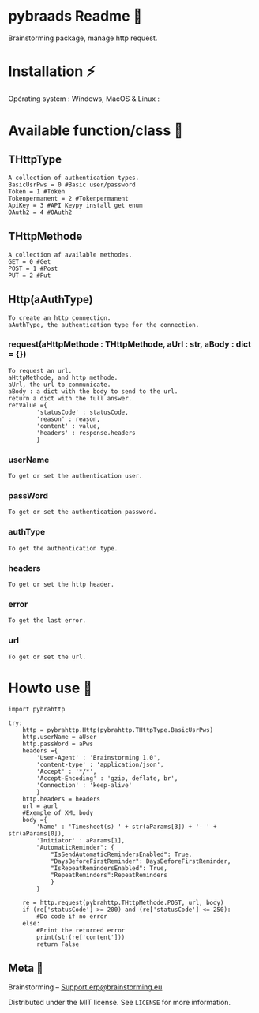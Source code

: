 # pybraads Readme 📜
Brainstorming package, manage http request.

# Installation ⚡
Opérating system :  Windows, MacOS & Linux :

# Available function/class 📑
## THttpType
    A collection of authentication types.
    BasicUsrPws = 0 #Basic user/password
    Token = 1 #Token
    Tokenpermanent = 2 #Tokenpermanent
    ApiKey = 3 #API Keypy install get enum
    OAuth2 = 4 #OAuth2
## THttpMethode
    A collection af available methodes.
    GET = 0 #Get
    POST = 1 #Post
    PUT = 2 #Put
## Http(aAuthType)
    To create an http connection.
    aAuthType, the authentication type for the connection.    
### request(aHttpMethode : THttpMethode, aUrl : str, aBody : dict = {})
    To request an url.
    aHttpMethode, and http methode.
    aUrl, the url to communicate. 
    aBody : a dict with the body to send to the url.
    return a dict with the full answer.
    retValue ={
            'statusCode' : statusCode,
            'reason' : reason,
            'content' : value,
            'headers' : response.headers
            }
### userName
    To get or set the authentication user.
### passWord
    To get or set the authentication password.
### authType
    To get the authentication type.
### headers
    To get or set the http header.
### error
    To get the last error.
### url
    To get or set the url.

# Howto use 📰
    import pybrahttp
    
    try:
        http = pybrahttp.Http(pybrahttp.THttpType.BasicUsrPws)
        http.userName = aUser
        http.passWord = aPws
        headers ={
            'User-Agent' : 'Brainstorming 1.0', 
            'content-type' : 'application/json',
            'Accept' : '*/*',
            'Accept-Encoding' : 'gzip, deflate, br',
            'Connection' : 'keep-alive'
            }
        http.headers = headers
        url = aurl
        #Exemple of XML body 
        body ={
            'Name' : 'Timesheet(s) ' + str(aParams[3]) + '- ' + str(aParams[0]),
            'Initiator' : aParams[1],
            "AutomaticReminder": {
                "IsSendAutomaticRemindersEnabled": True,
                "DaysBeforeFirstReminder": DaysBeforeFirstReminder,
                "IsRepeatRemindersEnabled": True,
                "RepeatReminders":RepeatReminders
                }
            }
        
        re = http.request(pybrahttp.THttpMethode.POST, url, body)
        if (re['statusCode'] >= 200) and (re['statusCode'] <= 250):
            #Do code if no error
        else:
            #Print the returned error
            print(str(re['content']))
            return False

## Meta 💬
Brainstorming – Support.erp@brainstorming.eu

Distributed under the MIT license. See ``LICENSE`` for more information.